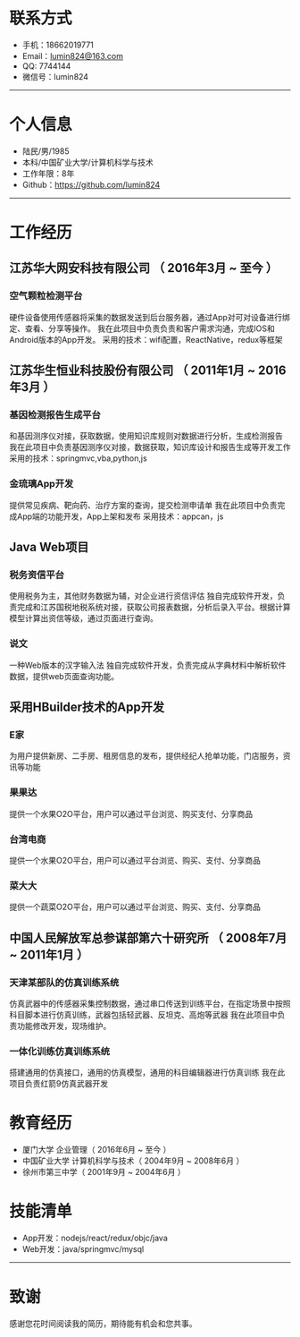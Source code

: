 # 联系方式

- 手机：18662019771
- Email：lumin824@163.com
- QQ: 7744144
- 微信号：lumin824

---

# 个人信息

 - 陆民/男/1985 
 - 本科/中国矿业大学/计算机科学与技术 
 - 工作年限：8年
 - Github：https://github.com/lumin824

---

# 工作经历

## 江苏华大网安科技有限公司 （ 2016年3月 ~ 至今 ）

### 空气颗粒检测平台 
硬件设备使用传感器将采集的数据发送到后台服务器，通过App对可对设备进行绑定、查看、分享等操作。
我在此项目中负责负责和客户需求沟通，完成IOS和Android版本的App开发。
采用的技术：wifi配置，ReactNative，redux等框架

## 江苏华生恒业科技股份有限公司 （ 2011年1月 ~ 2016年3月 ）

### 基因检测报告生成平台
和基因测序仪对接，获取数据，使用知识库规则对数据进行分析，生成检测报告
我在此项目中负责基因测序仪对接，数据获取，知识库设计和报告生成等开发工作
采用的技术：springmvc,vba,python,js

### 金琉璃App开发 
提供常见疾病、靶向药、治疗方案的查询，提交检测申请单
我在此项目中负责完成App端的功能开发，App上架和发布
采用技术：appcan，js

## Java Web项目
### 税务资信平台
使用税务为主，其他财务数据为辅，对企业进行资信评估
独自完成软件开发，负责完成和江苏国税地税系统对接，获取公司报表数据，分析后录入平台。根据计算模型计算出资信等级，通过页面进行查询。

### 说文
一种Web版本的汉字输入法
独自完成软件开发，负责完成从字典材料中解析软件数据，提供web页面查询功能。


## 采用HBuilder技术的App开发
### E家
为用户提供新房、二手房、租房信息的发布，提供经纪人抢单功能，门店服务，资讯等功能

### 果果达
提供一个水果O2O平台，用户可以通过平台浏览、购买支付、分享商品

### 台湾电商
提供一个水果O2O平台，用户可以通过平台浏览、购买、支付、分享商品

### 菜大大
提供一个蔬菜O2O平台，用户可以通过平台浏览、购买、支付、分享商品
 
 
## 中国人民解放军总参谋部第六十研究所 （ 2008年7月 ~ 2011年1月 ）
### 天津某部队的仿真训练系统
仿真武器中的传感器采集控制数据，通过串口传送到训练平台，在指定场景中按照科目脚本进行仿真训练，武器包括轻武器、反坦克、高炮等武器
我在此项目中负责功能修改开发，现场维护。

### 一体化训练仿真训练系统
搭建通用的仿真接口，通用的仿真模型，通用的科目编辑器进行仿真训练
我在此项目负责红箭9仿真武器开发

# 教育经历
- 厦门大学 企业管理（ 2016年6月 ~ 至今 ）
- 中国矿业大学 计算机科学与技术（ 2004年9月 ~ 2008年6月 ）
- 徐州市第三中学（ 2001年9月 ~ 2004年6月 ）


# 技能清单

- App开发：nodejs/react/redux/objc/java
- Web开发：java/springmvc/mysql

---

# 致谢
感谢您花时间阅读我的简历，期待能有机会和您共事。
